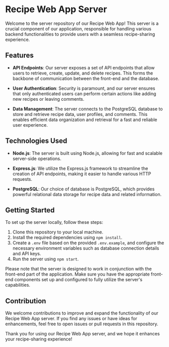 # Recipe Web App Server

Welcome to the server repository of our Recipe Web App! This server is a crucial component of our application, responsible for handling various backend functionalities to provide users with a seamless recipe-sharing experience.

## Features

- **API Endpoints**: Our server exposes a set of API endpoints that allow users to retrieve, create, update, and delete recipes. This forms the backbone of communication between the front-end and the database.

- **User Authentication**: Security is paramount, and our server ensures that only authenticated users can perform certain actions like adding new recipes or leaving comments.

- **Data Management**: The server connects to the PostgreSQL database to store and retrieve recipe data, user profiles, and comments. This enables efficient data organization and retrieval for a fast and reliable user experience.


## Technologies Used

- **Node.js**: The server is built using Node.js, allowing for fast and scalable server-side operations.

- **Express.js**: We utilize the Express.js framework to streamline the creation of API endpoints, making it easier to handle various HTTP requests.

- **PostgreSQL**: Our choice of database is PostgreSQL, which provides powerful relational data storage for recipe data and related information.


## Getting Started

To set up the server locally, follow these steps:

1. Clone this repository to your local machine.
2. Install the required dependencies using `npm install`.
3. Create a `.env` file based on the provided `.env.example`, and configure the necessary environment variables such as database connection details and API keys.
4. Run the server using `npm start`.

Please note that the server is designed to work in conjunction with the front-end part of the application. Make sure you have the appropriate front-end components set up and configured to fully utilize the server's capabilities.

## Contribution

We welcome contributions to improve and expand the functionality of our Recipe Web App server. If you find any issues or have ideas for enhancements, feel free to open issues or pull requests in this repository.

Thank you for using our Recipe Web App server, and we hope it enhances your recipe-sharing experience!
